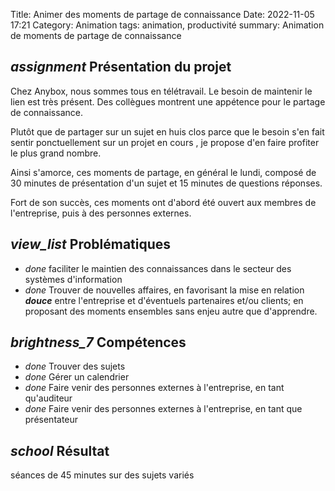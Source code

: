 Title: Animer des moments de partage de connaissance
Date: 2022-11-05 17:21
Category: Animation
tags: animation, productivité
summary: Animation de moments de partage de connaissance

## <i class="medium material-icons">assignment</i> Présentation du projet

Chez Anybox, nous sommes tous en télétravail. Le besoin de maintenir le lien est très présent. 
Des collègues montrent une appétence pour le partage de connaissance. 

Plutôt que de partager sur un sujet en huis clos parce que le besoin s'en fait sentir ponctuellement sur un projet en cours , 
je propose d'en faire profiter le plus grand nombre. 

Ainsi s'amorce, ces moments de partage, en général le lundi, composé de 30 minutes de présentation d'un sujet et 15 minutes de
questions réponses. 

Fort de son succès, ces moments ont d'abord été ouvert aux membres de l'entreprise, puis à des personnes externes.


## <i class="medium material-icons">view_list</i> Problématiques

 - <i class="tiny material-icons">done</i> faciliter le maintien des connaissances dans le secteur des systèmes d'information
 - <i class="tiny material-icons">done</i> Trouver de nouvelles affaires, en favorisant la mise en relation ***douce*** 
entre l'entreprise et d'éventuels partenaires et/ou clients; en proposant des moments ensembles sans enjeu autre que d'apprendre. 
 
## <i class="medium material-icons">brightness_7</i> Compétences 

 - <i class="tiny material-icons">done</i> Trouver des sujets
 - <i class="tiny material-icons">done</i> Gérer un calendrier
 - <i class="tiny material-icons">done</i> Faire venir des personnes externes à l'entreprise, en tant qu'auditeur
 - <i class="tiny material-icons">done</i> Faire venir des personnes externes à l'entreprise, en tant que présentateur

## <i class="medium material-icons">school</i> Résultat

séances de 45 minutes sur des sujets variés


